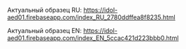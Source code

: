 Актуальный образец RU: https://idol-aed01.firebaseapp.com/index_RU_2780ddffea8f8235.html

Актуальный образец EN: https://idol-aed01.firebaseapp.com/index_EN_5ccac421d223bbb0.html

